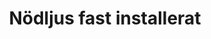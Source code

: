 ---
title: 'Nödljus fast installerat'
symbol_image: '/images/symbols/kr/25.svg'
weight: 25
card: true
card_color: 'bg-symbol-green'
---